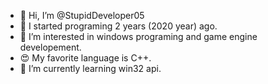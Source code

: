 - 👋 Hi, I’m @StupidDeveloper05
- 🐣 I started programing 2 years (2020 year) ago.
- 👀 I’m interested in windows programing and game engine developement.
- 😍 My favorite language is C++.
- 🌱 I’m currently learning win32 api.
